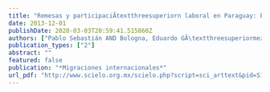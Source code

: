 ```yaml
---
title: "Remesas y participaciÃtextthreesuperiorn laboral en Paraguay: Efectos de los desplazamientos sur-sur"
date: 2013-12-01
publishDate: 2020-03-03T20:59:41.515860Z
authors: ["Pablo Sebastián AND Bologna, Eduardo GÃ\textthreesuperiormez"]
publication_types: ["2"]
abstract: ""
featured: false
publication: "*Migraciones internacionales*"
url_pdf: "http://www.scielo.org.mx/scielo.php?script=sci_arttext&pid=S1665-89062013000200007&nrm=iso"
---
```


